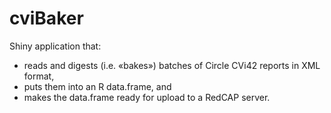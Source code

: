# cviBaker
Shiny application that:
- reads and digests (i.e. «bakes») batches of Circle CVi42 reports in XML format,
- puts them into an R data.frame, and
- makes the data.frame ready for upload to a RedCAP server.
